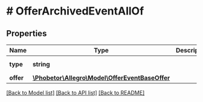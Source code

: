 # # OfferArchivedEventAllOf

## Properties

Name | Type | Description | Notes
------------ | ------------- | ------------- | -------------
**type** | **string** |  | [optional] [default to 'OFFER_ARCHIVED']
**offer** | [**\Phobetor\Allegro\Model\OfferEventBaseOffer**](OfferEventBaseOffer.md) |  |

[[Back to Model list]](../../README.md#models) [[Back to API list]](../../README.md#endpoints) [[Back to README]](../../README.md)
